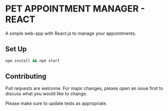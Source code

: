# PET APPOINTMENT MANAGER - REACT

A simple web-app with React.js to manage your appointments.

## Set Up

```bash
npm install && npm start
```

## Contributing
Pull requests are welcome. For major changes, please open an issue first to discuss what you would like to change.

Please make sure to update tests as appropriate.